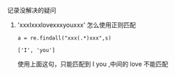 记录没解决的疑问

1. 'xxxIxxxlovexxxyouxxx' 怎么使用正则匹配
    ```
    a = re.findall("xxx(.*)xxx",s)
    ```
    ```
    ['I', 'you']
    ```
    使用上面这句，只能匹配到 I you ,中间的 love 不能匹配
